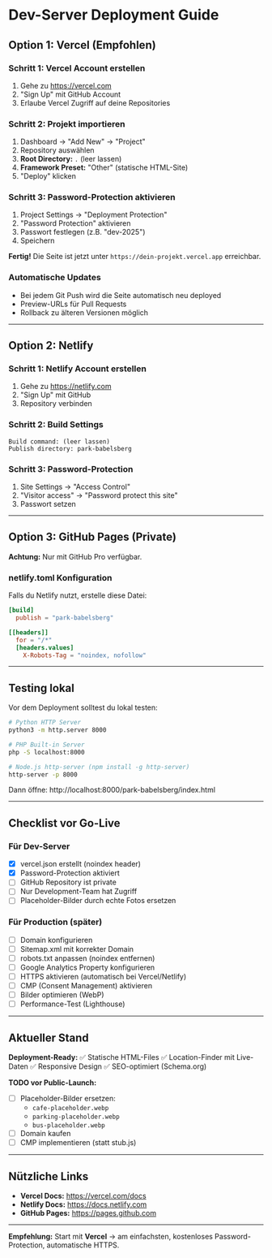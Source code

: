 # Dev-Server Deployment Guide

## Option 1: Vercel (Empfohlen)

### Schritt 1: Vercel Account erstellen
1. Gehe zu https://vercel.com
2. "Sign Up" mit GitHub Account
3. Erlaube Vercel Zugriff auf deine Repositories

### Schritt 2: Projekt importieren
1. Dashboard → "Add New" → "Project"
2. Repository auswählen
3. **Root Directory:** `.` (leer lassen)
4. **Framework Preset:** "Other" (statische HTML-Site)
5. "Deploy" klicken

### Schritt 3: Password-Protection aktivieren
1. Project Settings → "Deployment Protection"
2. "Password Protection" aktivieren
3. Passwort festlegen (z.B. "dev-2025")
4. Speichern

**Fertig!** Die Seite ist jetzt unter `https://dein-projekt.vercel.app` erreichbar.

### Automatische Updates
- Bei jedem Git Push wird die Seite automatisch neu deployed
- Preview-URLs für Pull Requests
- Rollback zu älteren Versionen möglich

---

## Option 2: Netlify

### Schritt 1: Netlify Account erstellen
1. Gehe zu https://netlify.com
2. "Sign Up" mit GitHub
3. Repository verbinden

### Schritt 2: Build Settings
```
Build command: (leer lassen)
Publish directory: park-babelsberg
```

### Schritt 3: Password-Protection
1. Site Settings → "Access Control"
2. "Visitor access" → "Password protect this site"
3. Passwort setzen

---

## Option 3: GitHub Pages (Private)

**Achtung:** Nur mit GitHub Pro verfügbar.

### netlify.toml Konfiguration
Falls du Netlify nutzt, erstelle diese Datei:

```toml
[build]
  publish = "park-babelsberg"

[[headers]]
  for = "/*"
  [headers.values]
    X-Robots-Tag = "noindex, nofollow"
```

---

## Testing lokal

Vor dem Deployment solltest du lokal testen:

```bash
# Python HTTP Server
python3 -m http.server 8000

# PHP Built-in Server
php -S localhost:8000

# Node.js http-server (npm install -g http-server)
http-server -p 8000
```

Dann öffne: http://localhost:8000/park-babelsberg/index.html

---

## Checklist vor Go-Live

### Für Dev-Server
- [x] vercel.json erstellt (noindex header)
- [x] Password-Protection aktiviert
- [ ] GitHub Repository ist private
- [ ] Nur Development-Team hat Zugriff
- [ ] Placeholder-Bilder durch echte Fotos ersetzen

### Für Production (später)
- [ ] Domain konfigurieren
- [ ] Sitemap.xml mit korrekter Domain
- [ ] robots.txt anpassen (noindex entfernen)
- [ ] Google Analytics Property konfigurieren
- [ ] HTTPS aktivieren (automatisch bei Vercel/Netlify)
- [ ] CMP (Consent Management) aktivieren
- [ ] Bilder optimieren (WebP)
- [ ] Performance-Test (Lighthouse)

---

## Aktueller Stand

**Deployment-Ready:**
✅ Statische HTML-Files
✅ Location-Finder mit Live-Daten
✅ Responsive Design
✅ SEO-optimiert (Schema.org)

**TODO vor Public-Launch:**
- [ ] Placeholder-Bilder ersetzen:
  - `cafe-placeholder.webp`
  - `parking-placeholder.webp`
  - `bus-placeholder.webp`
- [ ] Domain kaufen
- [ ] CMP implementieren (statt stub.js)

---

## Nützliche Links

- **Vercel Docs:** https://vercel.com/docs
- **Netlify Docs:** https://docs.netlify.com
- **GitHub Pages:** https://pages.github.com

---

**Empfehlung:** Start mit **Vercel** → am einfachsten, kostenloses Password-Protection, automatische HTTPS.
